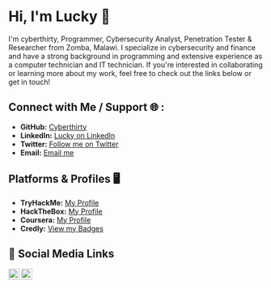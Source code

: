 # Hi, I'm Lucky 👋

I'm cyberthirty, Programmer, Cybersecurity Analyst, Penetration Tester &  Researcher from Zomba, Malawi. I specialize in cybersecurity and finance and have a strong background in programming  and extensive experience as a computer technician and IT technician. If you're interested in collaborating or learning more about my work, feel free to check out the links below or get in touch!
 
## Connect with Me / Support 🌐 :
- **GitHub:** [Cyberthirty](https://github.com/cyberthirty)
- **LinkedIn:** [Lucky on LinkedIn](https://linkedin.com/in/cyber30)
- **Twitter:** [Follow me on Twitter](https://twitter.com/cyberthirty30)
- **Email:** [Email me](mailto:cyberluck@protonmail.com)

## Platforms & Profiles 🖥️
- **TryHackMe:** [My Profile](https://tryhackme.com/p/cyber30)
- **HackTheBox:** [My Profile](https://app.hackthebox.com/profile/1751803)
- **Coursera:** [My Profile](https://www.coursera.org/learner/lucky-ngabuh)
- **Credly:** [View my Badges](https://www.credly.com/users/lucky-ngabuh)

## 🤳 Social Media Links
[<img align="left" alt="cyberthirty30 | Twitter" width="22px" src="https://cdn.jsdelivr.net/npm/simple-icons@v3/icons/twitter.svg" />][twitter]
[<img align="left" alt="Cyber30 | LinkedIn" width="22px" src="https://cdn.jsdelivr.net/npm/simple-icons@v3/icons/linkedin.svg" />][linkedin]

[twitter]: https://twitter.com/cyberthirty30
[linkedin]: https://linkedin.com/in/cyber30
<!--
**cyberthirty/cyberthirty** is a ✨ _special_ ✨ repository because its `README.md` (this file) appears on your GitHub profile.

Here are some ideas to get you started:

- 🔭 I’m currently working on ...
- 🌱 I’m currently learning ...
- 👯 I’m looking to collaborate on ...
- 🤔 I’m looking for help with ...
- 💬 Ask me about ...
- 📫 How to reach me: ...
- 😄 Pronouns: ...
- ⚡ Fun fact: ...
-->
